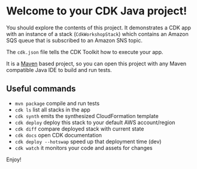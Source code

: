 # Welcome to your CDK Java project!

You should explore the contents of this project. It demonstrates a CDK app with an instance of a stack (`CdkWorkshopStack`)
which contains an Amazon SQS queue that is subscribed to an Amazon SNS topic.

The `cdk.json` file tells the CDK Toolkit how to execute your app.

It is a [Maven](https://maven.apache.org/) based project, so you can open this project with any Maven compatible Java IDE to build and run tests.

## Useful commands

 * `mvn package`                compile and run tests
 * `cdk ls`                     list all stacks in the app
 * `cdk synth`                  emits the synthesized CloudFormation template
 * `cdk deploy`                 deploy this stack to your default AWS account/region
 * `cdk diff`                   compare deployed stack with current state
 * `cdk docs`                   open CDK documentation
 * `cdk deploy --hotswap`       speed up that deployment time (dev)
 * `cdk watch`                  it monitors your code and assets for changes

Enjoy!

